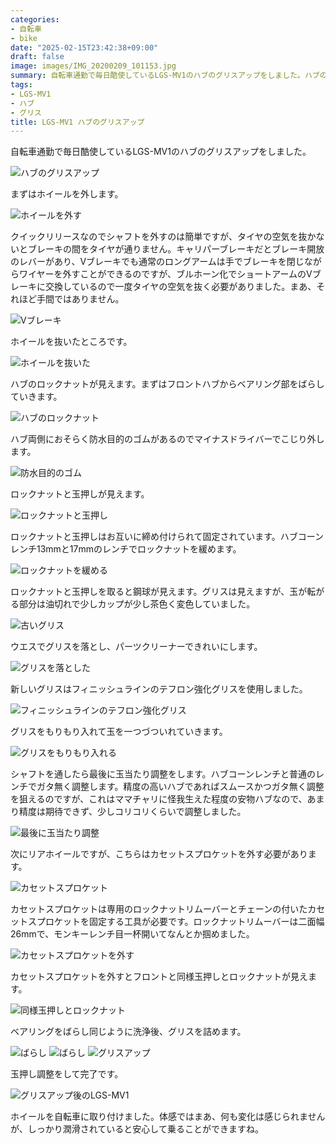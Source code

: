 ```yaml
---
categories:
- 自転車
- bike
date: "2025-02-15T23:42:38+09:00"
draft: false
image: images/IMG_20200209_101153.jpg
summary: 自転車通勤で毎日酷使しているLGS-MV1のハブのグリスアップをしました。ハブのベアリングへのアクセスの、玉押し調整のやり方をまとめました。
tags:
- LGS-MV1
- ハブ
- グリス
title: LGS-MV1 ハブのグリスアップ
---
```


自転車通勤で毎日酷使しているLGS-MV1のハブのグリスアップをしました。

![ハブのグリスアップ](./images/IMG_20200209_101153.jpg)

まずはホイールを外します。

![ホイールを外す](./images/IMG_20200208_095613.jpg)

クイックリリースなのでシャフトを外すのは簡単ですが、タイヤの空気を抜かないとブレーキの間をタイヤが通りません。キャリパーブレーキだとブレーキ開放のレバーがあり、Vブレーキでも通常のロングアームは手でブレーキを閉じながらワイヤーを外すことができるのですが、ブルホーン化でショートアームのVブレーキに交換しているので一度タイヤの空気を抜く必要がありました。まあ、それほど手間ではありません。

![Vブレーキ](./images/IMG_20200208_095721.jpg)

ホイールを抜いたところです。

![ホイールを抜いた](./images/IMG_20200208_100128.jpg)

ハブのロックナットが見えます。まずはフロントハブからベアリング部をばらしていきます。

![ハブのロックナット](./images/IMG_20200208_160154.jpg)

ハブ両側におそらく防水目的のゴムがあるのでマイナスドライバーでこじり外します。

![防水目的のゴム](./images/IMG_20200209_075808.jpg)

ロックナットと玉押しが見えます。

![ロックナットと玉押し](./images/IMG_20200209_075952.jpg)

ロックナットと玉押しはお互いに締め付けられて固定されています。ハブコーンレンチ13mmと17mmのレンチでロックナットを緩めます。

![ロックナットを緩める](./images/IMG_20200209_080211.jpg)

ロックナットと玉押しを取ると鋼球が見えます。グリスは見えますが、玉が転がる部分は油切れで少しカップが少し茶色く変色していました。

![古いグリス](./images/IMG_20200209_080437.jpg)

ウエスでグリスを落とし、パーツクリーナーできれいにします。

![グリスを落とした](./images/IMG_20200209_095605.jpg)

新しいグリスはフィニッシュラインのテフロン強化グリスを使用しました。

![フィニッシュラインのテフロン強化グリス](./images/IMG_20200209_100753.jpg)

グリスをもりもり入れて玉を一つづついれていきます。

![グリスをもりもり入れる](./images/IMG_20200209_101153.jpg)

シャフトを通したら最後に玉当たり調整をします。ハブコーンレンチと普通のレンチでガタ無く調整します。精度の高いハブであればスムースかつガタ無く調整を狙えるのですが、これはママチャリに怪我生えた程度の安物ハブなので、あまり精度は期待できず、少しコリコリくらいで調整しました。

![最後に玉当たり調整](./images/IMG_20200209_102548.jpg)

次にリアホイールですが、こちらはカセットスプロケットを外す必要があります。

![カセットスプロケット](./images/IMG_20200209_102741.jpg)

カセットスプロケットは専用のロックナットリムーバーとチェーンの付いたカセットスプロケットを固定する工具が必要です。ロックナットリムーバーは二面幅26mmで、モンキーレンチ目一杯開いてなんとか掴めました。

![カセットスプロケットを外す](./images/IMG_20200209_134431.jpg)

カセットスプロケットを外すとフロントと同様玉押しとロックナットが見えます。

![同様玉押しとロックナット](./images/IMG_20200209_134805.jpg)

ベアリングをばらし同じように洗浄後、グリスを詰めます。

![ばらし](./images/IMG_20200209_135338.jpg)
![ばらし](./images/IMG_20200209_140128.jpg)
![グリスアップ](./images/IMG_20200209_141240.jpg)

玉押し調整をして完了です。

![グリスアップ後のLGS-MV1](./images/IMG_20200209_165057.jpg)

ホイールを自転車に取り付けました。体感ではまあ、何も変化は感じられませんが、しっかり潤滑されていると安心して乗ることができますね。
